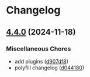 # Changelog

## [4.4.0](https://github.com/dwilkolek/wombat/compare/tauri-backend-v4.4.0...tauri-backend-v4.4.0) (2024-11-18)


### Miscellaneous Chores

* add plugins ([d907df8](https://github.com/dwilkolek/wombat/commit/d907df8deeebde6e7c856ed9a8aec60f0a223727))
* polyfill changelog ([d044180](https://github.com/dwilkolek/wombat/commit/d044180285a40cf8aeb7bcecbb32dbd52eb8ae52))
